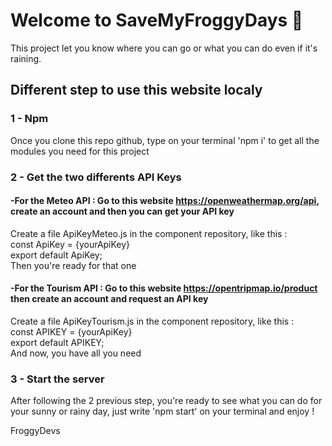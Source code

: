 # Welcome to SaveMyFroggyDays 🐸

This project let you know where you can go or what you can do even if it's raining.

## Different step to use this website localy

### 1 - Npm
Once you clone this repo github, type on your terminal 'npm i' to get all the modules you need for this project

### 2 - Get the two differents API Keys

#### -For the Meteo API : Go to this website https://openweathermap.org/api, create an account and then you can get your API key
Create a file ApiKeyMeteo.js in the component repository, like this :\
const ApiKey = {yourApiKey}\
export default ApiKey;\
Then you're ready for that one

#### -For the Tourism API : Go to this website https://opentripmap.io/product then create an account and request an API key
Create a file ApiKeyTourism.js in the component repository, like this :\
const APIKEY = {yourApiKey}\
export default APIKEY;\
And now, you have all you need 

### 3 - Start the server
After following the 2 previous step, you're ready to see what you can do for your sunny or rainy day, just write 'npm start' on your terminal and enjoy !


FroggyDevs
